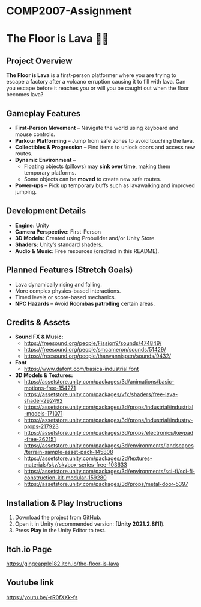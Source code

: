 # COMP2007-Assignment

# The Floor is Lava 🌋🔥  

## Project Overview  
**The Floor is Lava** is a first-person platformer where you are trying to escape a factory after a volcano erruption causing it to fill with lava. Can you escape before it reaches you or will you be caught out when the floor becomes lava?  

## Gameplay Features  
- **First-Person Movement** – Navigate the world using keyboard and mouse controls.  
- **Parkour Platforming** – Jump from safe zones to avoid touching the lava.  
- **Collectibles & Progression** – Find items to unlock doors and access new routes.  
- **Dynamic Environment** –  
  - Floating objects (pillows) may **sink over time**, making them temporary platforms.  
  - Some objects can be **moved** to create new safe routes.  
- **Power-ups** – Pick up temporary buffs such as lavawalking and improved jumping.  

## Development Details  
- **Engine:** Unity  
- **Camera Perspective:** First-Person  
- **3D Models:** Created using Probuilder and/or Unity Store.  
- **Shaders:** Unity’s standard shaders.  
- **Audio & Music:** Free resources (credited in this README).  

## Planned Features (Stretch Goals)  
- Lava dynamically rising and falling.  
- More complex physics-based interactions.  
- Timed levels or score-based mechanics.
- **NPC Hazards** – Avoid **Roombas patrolling** certain areas.  

## Credits & Assets  
- **Sound FX & Music:** 
  - https://freesound.org/people/Fission9/sounds/474849/
  - https://freesound.org/people/smcameron/sounds/51429/ 
  - https://freesound.org/people/thanvannispen/sounds/9432/
- **Font**
  - https://www.dafont.com/basica-industrial.font
- **3D Models & Textures:** 
  - https://assetstore.unity.com/packages/3d/animations/basic-motions-free-154271
  - https://assetstore.unity.com/packages/vfx/shaders/free-lava-shader-292492
  - https://assetstore.unity.com/packages/3d/props/industrial/industrial-models-171071
  - https://assetstore.unity.com/packages/3d/props/industrial/industry-props-217923
  - https://assetstore.unity.com/packages/3d/props/electronics/keypad-free-262151
  - https://assetstore.unity.com/packages/3d/environments/landscapes/terrain-sample-asset-pack-145808
  - https://assetstore.unity.com/packages/2d/textures-materials/sky/skybox-series-free-103633
  - https://assetstore.unity.com/packages/3d/environments/sci-fi/sci-fi-construction-kit-modular-159280
  - https://assetstore.unity.com/packages/3d/props/metal-door-5397

## Installation & Play Instructions  
1. Download the project from GitHub.  
2. Open it in Unity (recommended version: **[Unity 2021.2.8f1]**).  
3. Press **Play** in the Unity Editor to test.

## Itch.io Page  
https://gingeapple182.itch.io/the-floor-is-lava  

## Youtube link
https://youtu.be/-rR0fXXk-fs
